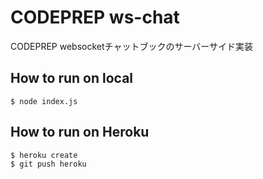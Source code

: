# CODEPREP ws-chat
CODEPREP websocketチャットブックのサーバーサイド実装

## How to run on local

```
$ node index.js
```

## How to run on Heroku

```
$ heroku create
$ git push heroku
```
